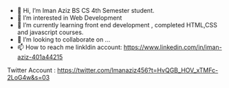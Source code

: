 - 👋 Hi, I’m Iman Aziz BS CS 4th Semester student.
- 👀 I’m interested in Web Development
- 🌱 I’m currently learning front end development , completed HTML,CSS and javascript courses.
- 💞️ I’m looking to collaborate on ...
- 📫 How to reach me 
linkldin account: https://www.linkedin.com/in/iman-aziz-401a44215 

Twitter Account : https://twitter.com/Imanaziz456?t=HvQGB_HOV_xTMFc-2LoG4w&s=03


<!---
1234206/1234206 is a ✨ special ✨ repository because its `README.md` (this file) appears on your GitHub profile.
You can click the Preview link to take a look at your changes.
--->
